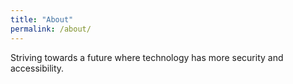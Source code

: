 ```yaml
---
title: "About"
permalink: /about/
---
```


Striving towards a future where technology has more security and accessibility.
